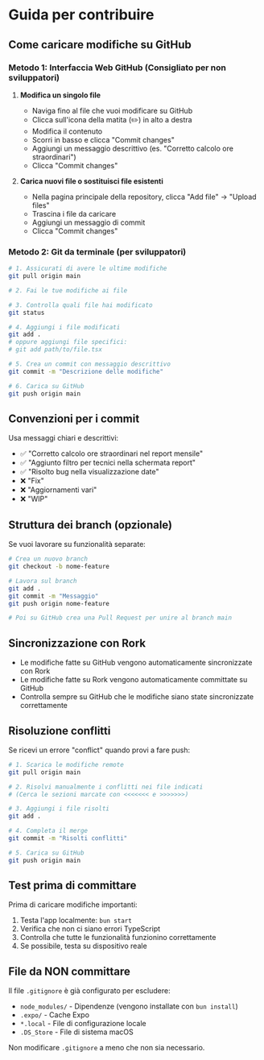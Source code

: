 # Guida per contribuire

## Come caricare modifiche su GitHub

### Metodo 1: Interfaccia Web GitHub (Consigliato per non sviluppatori)

1. **Modifica un singolo file**
   - Naviga fino al file che vuoi modificare su GitHub
   - Clicca sull'icona della matita (✏️) in alto a destra
   - Modifica il contenuto
   - Scorri in basso e clicca "Commit changes"
   - Aggiungi un messaggio descrittivo (es. "Corretto calcolo ore straordinari")
   - Clicca "Commit changes"

2. **Carica nuovi file o sostituisci file esistenti**
   - Nella pagina principale della repository, clicca "Add file" → "Upload files"
   - Trascina i file da caricare
   - Aggiungi un messaggio di commit
   - Clicca "Commit changes"

### Metodo 2: Git da terminale (per sviluppatori)

```bash
# 1. Assicurati di avere le ultime modifiche
git pull origin main

# 2. Fai le tue modifiche ai file

# 3. Controlla quali file hai modificato
git status

# 4. Aggiungi i file modificati
git add .
# oppure aggiungi file specifici:
# git add path/to/file.tsx

# 5. Crea un commit con messaggio descrittivo
git commit -m "Descrizione delle modifiche"

# 6. Carica su GitHub
git push origin main
```

## Convenzioni per i commit

Usa messaggi chiari e descrittivi:

- ✅ "Corretto calcolo ore straordinari nel report mensile"
- ✅ "Aggiunto filtro per tecnici nella schermata report"
- ✅ "Risolto bug nella visualizzazione date"
- ❌ "Fix"
- ❌ "Aggiornamenti vari"
- ❌ "WIP"

## Struttura dei branch (opzionale)

Se vuoi lavorare su funzionalità separate:

```bash
# Crea un nuovo branch
git checkout -b nome-feature

# Lavora sul branch
git add .
git commit -m "Messaggio"
git push origin nome-feature

# Poi su GitHub crea una Pull Request per unire al branch main
```

## Sincronizzazione con Rork

- Le modifiche fatte su GitHub vengono automaticamente sincronizzate con Rork
- Le modifiche fatte su Rork vengono automaticamente committate su GitHub
- Controlla sempre su GitHub che le modifiche siano state sincronizzate correttamente

## Risoluzione conflitti

Se ricevi un errore "conflict" quando provi a fare push:

```bash
# 1. Scarica le modifiche remote
git pull origin main

# 2. Risolvi manualmente i conflitti nei file indicati
# (Cerca le sezioni marcate con <<<<<<< e >>>>>>>)

# 3. Aggiungi i file risolti
git add .

# 4. Completa il merge
git commit -m "Risolti conflitti"

# 5. Carica su GitHub
git push origin main
```

## Test prima di committare

Prima di caricare modifiche importanti:

1. Testa l'app localmente: `bun start`
2. Verifica che non ci siano errori TypeScript
3. Controlla che tutte le funzionalità funzionino correttamente
4. Se possibile, testa su dispositivo reale

## File da NON committare

Il file `.gitignore` è già configurato per escludere:
- `node_modules/` - Dipendenze (vengono installate con `bun install`)
- `.expo/` - Cache Expo
- `*.local` - File di configurazione locale
- `.DS_Store` - File di sistema macOS

Non modificare `.gitignore` a meno che non sia necessario.
